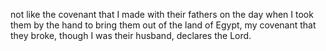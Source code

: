 not like the covenant that I made with their fathers on the day when I took them by the hand to bring them out of the land of Egypt, my covenant that they broke, though I was their husband, declares the Lord.

